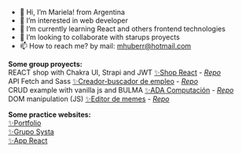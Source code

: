 - 👋 Hi, I’m Mariela! from Argentina
- 👀 I’m interested in web developer 
- 🌱 I’m currently learning React and others frontend technologies
- 💞️ I’m looking to collaborate with starups proyects
- 📫 How to reach me? by mail: mhuberr@hotmail.com
  
  
**Some group proyects:**  
REACT shop with Chakra UI, Strapi and JWT [✨Shop React](https://harmonious-profiterole-55e7ee.netlify.app/) - *[Repo](https://github.com/Maru10H/Proyecto-shop-React)*      
API Fetch and Sass [✨Creador-buscador de empleo](https://gabipedicino.github.io/creador-buscador-empleos/)  - *[Repo](https://github.com/Maru10H/Creador-buscador-de-empleo)*  
CRUD example with vanilla js and BULMA [✨ADA Computación](https://gabipedicino.github.io/adaComputacion/)  - *[Repo](https://github.com/Maru10H/Ada-computacion)*  
DOM manipulation (JS) [✨Editor de memes](https://paulaschmidt62.github.io/editordememes/)    - *[Repo](https://github.com/Maru10H/editordememes)*  
  
    
**Some practice websites:**  
[✨Portfolio](https://maru10h.github.io/Portfolio-Ada-agosto/)  
[✨Grupo Systa](https://maru10h.github.io/Systa/)  
[✨App React](https://master--lustrous-empanada-c3816e.netlify.app/)


<!---
Maru10H/Maru10H is a ✨ special ✨ repository because its `README.md` (this file) appears on your GitHub profile.
You can click the Preview link to take a look at your changes.
--->


